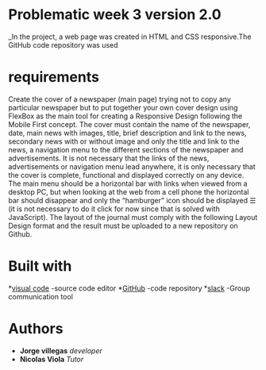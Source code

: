# Problematic week 3 version 2.0
_In the project, a web page was created in HTML and CSS responsive.The GitHub code repository was used


# requirements
Create the cover of a newspaper (main page) trying not to copy any particular newspaper but to put together your own cover design using FlexBox as the main tool for creating a Responsive Design following the Mobile First concept. The cover must contain the name of the newspaper, date, main news with images, title, brief description and link to the news, secondary news with or without image and only the title and link to the news, a navigation menu to the different sections of the newspaper and advertisements. It is not necessary that the links of the news, advertisements or navigation menu lead anywhere, it is only necessary that the cover is complete, functional and displayed correctly on any device. The main menu should be a horizontal bar with links when viewed from a desktop PC, but when looking at the web from a cell phone the horizontal bar should disappear and only the “hamburger” icon should be displayed ☰ (it is not necessary to do it click for now since that is solved with JavaScript).
The layout of the journal must comply with the following Layout Design format and the result must be uploaded to a new repository on Github.




# Built with
*[visual code](https://code.visualstudio.com/) -source code editor
*[GitHub](https://github.com/) -code repository 
*[slack](https://slack.com/intl/es-ar/) -Group communication tool
# Authors
 * **Jorge villegas** *developer*
 * **Nicolas Viola** *Tutor*